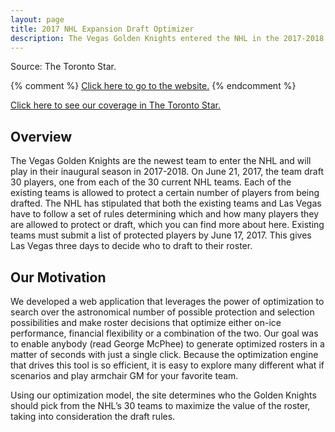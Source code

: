 ```yaml
---
layout: page
title: 2017 NHL Expansion Draft Optimizer 
description: The Vegas Golden Knights entered the NHL in the 2017-2018 season. On June 21, 2017, the team drafted 30 players, one from each of the 30 current NHL teams, subject to a set of drafting and protection rules that all teams must follow. We developed a web app to simulate the drafting and protection problems in real-time given a set of management preferences such as maximizing the on-ice performance or financial flexibiltiy for teams. 
---
```






<div class="col">
    <img class="col three center" src="{{ site.baseurl }}/assets/img/uoft-students.jpg" alt="" title="Photo taken from the Toronto Star"/>
</div>
<div class="col three caption">
    Source: The Toronto Star.  
</div>


{% comment %}
[Click here to go to the website.](http://nhlexpansiondraft.com)
{% endcomment %}


[Click here to see our coverage in The Toronto Star.](https://www.thestar.com/sports/hockey/2017/06/13/u-of-t-engineers-an-expansion-roster-for-vegas-with-the-click-of-a-button.html)


## Overview

The Vegas Golden Knights are the newest team to enter the NHL and will play in their inaugural season in 2017-2018. On June 21, 2017, the team draft 30 players, one from each of the 30 current NHL teams. Each of the existing teams is allowed to protect a certain number of players from being drafted. The NHL has stipulated that both the existing teams and Las Vegas have to follow a set of rules determining which and how many players they are allowed to protect or draft, which you can find more about here. Existing teams must submit a list of protected players by June 17, 2017. This gives Las Vegas three days to decide who to draft to their roster.



## Our Motivation

We developed a web application that leverages the power of optimization to search over the astronomical number of possible protection and selection possibilities and make roster decisions that optimize either on-ice performance, financial flexibility or a combination of the two. Our goal was to enable anybody (read George McPhee) to generate optimized rosters in a matter of seconds with just a single click. Because the optimization engine that drives this tool is so efficient, it is easy to explore many different what if scenarios and play armchair GM for your favorite team.



<div class="col">
    <img class="col three center" src="{{ site.baseurl }}/assets/img/NHL-Optimizer_500.gif" alt="" title="Optimizer"/>
</div>
<div class="col three caption">
    Using our optimization model, the site determines who the Golden Knights should pick from the NHL’s 30 teams to maximize the value of the roster, taking into consideration the draft rules. 
</div>

